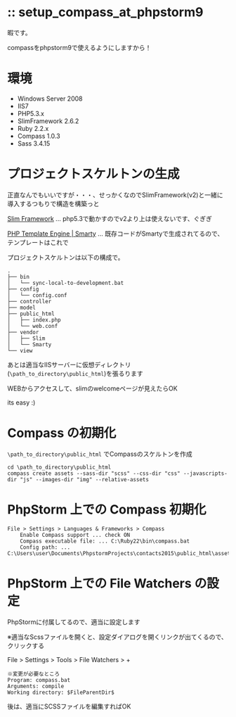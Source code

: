 :: setup_compass_at_phpstorm9
===

暇です。

compassをphpstorm9で使えるようにしますから！

# 環境

- Windows Server 2008
- IIS7
- PHP5.3.x
- SlimFramework 2.6.2
- Ruby 2.2.x
- Compass 1.0.3
- Sass 3.4.15

# プロジェクトスケルトンの生成

正直なんでもいいですが・・・、せっかくなのでSlimFramework(v2)と一緒に導入するつもりで構造を構築っと

[Slim Framework](http://www.slimframework.com/) ... php5.3で動かすのでv2より上は使えないです、ぐぎぎ

[PHP Template Engine | Smarty](http://www.smarty.net/) ... 既存コードがSmartyで生成されてるので、テンプレートはこれで

プロジェクトスケルトンは以下の構成で。

```
.
├── bin
│   └── sync-local-to-development.bat
├── config
│   └── config.conf
├── controller
├── model
├── public_html
│   ├── index.php
│   └── web.conf
├── vendor
│   ├── Slim
│   └── Smarty
└── view
```

あとは適当なIISサーバーに仮想ディレクトリ(`\path_to_directory\public_html`)を張るります

WEBからアクセスして、slimのwelcomeページが見えたらOK

its easy :)

# Compass の初期化

`\path_to_directory\public_html` でCompassのスケルトンを作成

```
cd \path_to_directory\public_html
compass create assets --sass-dir "scss" --css-dir "css" --javascripts-dir "js" --images-dir "img" --relative-assets
```

# PhpStorm 上での Compass 初期化

```
File > Settings > Languages & Frameworks > Compass
    Enable Compass support ... check ON
    Compass executable file: ... C:\Ruby22\bin\compass.bat
    Config path: ... C:\Users\user\Documents\PhpstormProjects\contacts2015\public_html\assets\config.rb
```

# PhpStorm 上での File Watchers の設定

PhpStormに付属してるので、適当に設定します

※適当なScssファイルを開くと、設定ダイアログを開くリンクが出てくるので、クリックする

File > Settings > Tools > File Watchers > +

```
※変更が必要なところ
Program: compass.bat
Arguments: compile
Working directory: $FileParentDir$
```

後は、適当にSCSSファイルを編集すればOK

